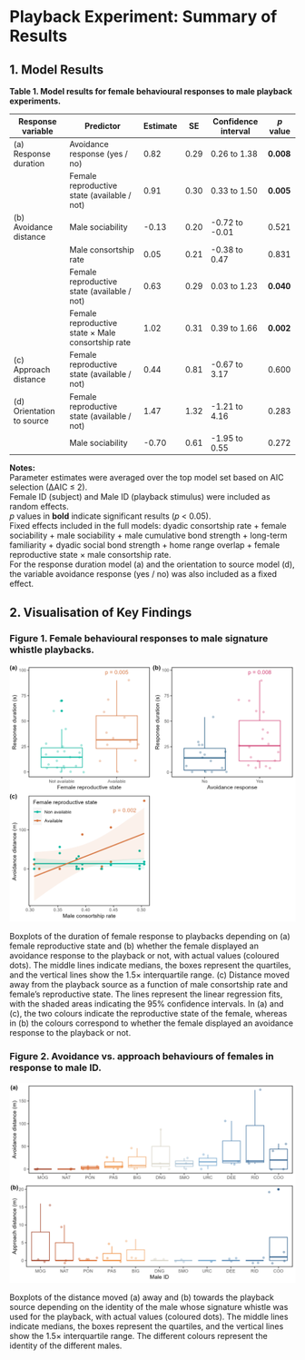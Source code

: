 # Playback Experiment: Summary of Results

## 1. Model Results

**Table 1. Model results for female behavioural responses to male playback experiments.**

| Response variable       | Predictor                                              | Estimate | SE   | Confidence interval | *p* value |
|------------------------|--------------------------------------------------------|----------|------|---------------------|-----------|
| (a) Response duration  | Avoidance response (yes / no)                          | 0.82     | 0.29 | 0.26 to 1.38        | **0.008** |
|                        | Female reproductive state (available / not)           | 0.91     | 0.30 | 0.33 to 1.50        | **0.005** |
| (b) Avoidance distance | Male sociability                                       | -0.13    | 0.20 | -0.72 to -0.01      | 0.521     |
|                        | Male consortship rate                                  | 0.05     | 0.21 | -0.38 to 0.47       | 0.831     |
|                        | Female reproductive state (available / not)           | 0.63     | 0.29 | 0.03 to 1.23        | **0.040** |
|                        | Female reproductive state × Male consortship rate     | 1.02     | 0.31 | 0.39 to 1.66        | **0.002** |
| (c) Approach distance  | Female reproductive state (available / not)           | 0.44     | 0.81 | -0.67 to 3.17       | 0.600     |
| (d) Orientation to source | Female reproductive state (available / not)        | 1.47     | 1.32 | -1.21 to 4.16       | 0.283     |
|                        | Male sociability                                       | -0.70    | 0.61 | -1.95 to 0.55       | 0.272     |

**Notes:**  
Parameter estimates were averaged over the top model set based on AIC selection (∆AIC ≤ 2).  
Female ID (subject) and Male ID (playback stimulus) were included as random effects.  
*p* values in **bold** indicate significant results (*p* < 0.05).  
Fixed effects included in the full models: dyadic consortship rate + female sociability + male sociability + male cumulative bond strength + long-term familiarity + dyadic social bond strength + home range overlap + female reproductive state × male consortship rate.  
For the response duration model (a) and the orientation to source model (d), the variable avoidance response (yes / no) was also included as a fixed effect.

## 2. Visualisation of Key Findings

### Figure 1. Female behavioural responses to male signature whistle playbacks.

![Figure 1](graphs/plot_paper1.png)

Boxplots of the duration of female response to playbacks depending on (a) female reproductive state and (b) whether the female displayed an avoidance response to the playback or not, with actual values (coloured dots). The middle lines indicate medians, the boxes represent the quartiles, and the vertical lines show the 1.5× interquartile range. (c) Distance moved away from the playback source as a function of male consortship rate and female’s reproductive state.   The lines represent the linear regression fits, with the shaded areas indicating the 95% confidence intervals. In (a) and (c), the two colours indicate the reproductive state of the female, whereas in (b) the colours correspond to whether the female displayed an avoidance response to the playback or not.

### Figure 2. Avoidance vs. approach behaviours of females in response to male ID.

![Figure 2](graphs/plot_paper2.png)

Boxplots of the distance moved (a) away and (b) towards the playback source depending on the identity of the male whose signature whistle was used for the playback, with actual values (coloured dots). The middle lines indicate medians, the boxes represent the quartiles, and the vertical lines show the 1.5× interquartile range. The different colours represent the identity of the different males. 
